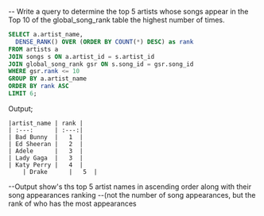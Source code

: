 -- Write a query to determine the top 5 artists whose songs appear in the Top 10 of the global_song_rank table the highest number of times.

```sql
SELECT a.artist_name,
  DENSE_RANK() OVER (ORDER BY COUNT(*) DESC) as rank
FROM artists a
JOIN songs s ON a.artist_id = s.artist_id
JOIN global_song_rank gsr ON s.song_id = gsr.song_id
WHERE gsr.rank <= 10
GROUP BY a.artist_name
ORDER BY rank ASC
LIMIT 6;
```

Output;

	|artist_name | rank |
	| :---:      | :---:| 
	| Bad Bunny  |   1  |
  	| Ed Sheeran |   2  |
	| Adele	     |	 3  |
	| Lady Gaga  |	 3  |
	| Katy Perry |	 4  |
        | Drake	     |	 5  |



--Output show's ths top 5 artist names in ascending order along with their song appearances ranking 
--(not the number of song appearances, but the rank of who has the most appearances
